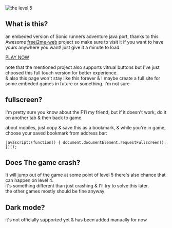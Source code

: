 
![the level 5](https://github.com/user-attachments/assets/d6c62027-ad90-41b7-95ef-9c84920d04f0)

## What is this?
an embeded version of Sonic runners adventure java port, thanks to this Awesome [freej2me-web](https://github.com/zb3/freej2me-web) 
project so make sure to visit it if you want to have yours anywhere you want! just give it a minute to load.

[PLAY NOW](https://neocharmy.github.io/runnersadventure/web/run.html?app=Sonic%20Runners%20Adventure&fractionScale=1)

note that the mentioned project also supports vitrual buttons but I've just choosed this full touch version for better experience.  
& also this page won't stay like this forever & I maybe create a full site for some embeded games in future or something. I'm not sure  

  
## fullscreen?
I'm pretty sure you know about the F11 my friend, but if it doesn't work, do it on another tab & then back to game.
  
about mobiles, just copy & save this as a bookmark, & while you're in game, choose your saved bookmark from address bar:

```
javascript:(function() { document.documentElement.requestFullscreen(); })();
```

  
## Does The game crash?
It will jump out of the game at some point of level 5 
there's also chance that can happen on level 4.  
it's something different than just crashing & I'll try to solve this later.  
the other games mostly should be fine anyway


## Dark mode?
it's not officially supported yet & has been added manually for now

